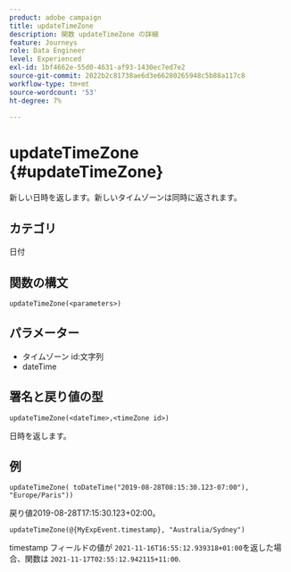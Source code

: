 ```yaml
---
product: adobe campaign
title: updateTimeZone
description: 関数 updateTimeZone の詳細
feature: Journeys
role: Data Engineer
level: Experienced
exl-id: 1bf4662e-55d0-4631-af93-1430ec7ed7e2
source-git-commit: 2022b2c81738ae6d3e66280265948c5b88a117c8
workflow-type: tm+mt
source-wordcount: '53'
ht-degree: 7%

---
```


# updateTimeZone {#updateTimeZone}

新しい日時を返します。新しいタイムゾーンは同時に返されます。

## カテゴリ

日付

## 関数の構文

`updateTimeZone(<parameters>)`

## パラメーター

* タイムゾーン id:文字列
* dateTime

## 署名と戻り値の型

`updateTimeZone(<dateTime>,<timeZone id>)`

日時を返します。

## 例

`updateTimeZone( toDateTime("2019-08-28T08:15:30.123-07:00"), "Europe/Paris"))`

戻り値2019-08-28T17:15:30.123+02:00。

<!--`updateTimeZone( toDateTime("2019-08-28T08:15:30.123-07:00"), toTimeZone("Europe/Paris")))`
Returns "2019-08-28T17:15:30.123+02:00".-->

`updateTimeZone(@{MyExpEvent.timestamp}, "Australia/Sydney")`

timestamp フィールドの値が `2021-11-16T16:55:12.939318+01:00`を返した場合、関数は `2021-11-17T02:55:12.942115+11:00`.
